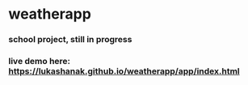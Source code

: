 # weatherapp
### school project, still in progress
### live demo here: https://lukashanak.github.io/weatherapp/app/index.html
